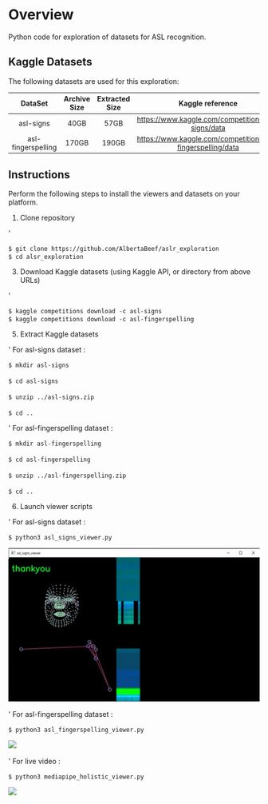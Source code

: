 # Overview

Python code for exploration of datasets for ASL recognition.

## Kaggle Datasets

The following datasets are used for this exploration:

| DataSet            | Archive Size | Extracted Size | Kaggle reference                                             | 
| :----------------: | :----------: | :------------: | :----------------------------------------------------------: | 
| asl-signs          |         40GB |           57GB | https://www.kaggle.com/competitions/asl-signs/data           |
| asl-fingerspelling |        170GB |          190GB | https://www.kaggle.com/competitions/asl-fingerspelling/data  |


## Instructions

Perform the following steps to install the viewers and datasets on your platform.

1. Clone repository

'

    $ git clone https://github.com/AlbertaBeef/aslr_exploration
    $ cd alsr_exploration
   

3. Download Kaggle datasets (using Kaggle API, or directory from above URLs)

'

    $ kaggle competitions download -c asl-signs
    $ kaggle competitions download -c asl-fingerspelling
  

5. Extract Kaggle datasets

'
    For asl-signs dataset :

    $ mkdir asl-signs
   
    $ cd asl-signs
   
    $ unzip ../asl-signs.zip
   
    $ cd ..

'
    For asl-fingerspelling dataset :

    $ mkdir asl-fingerspelling
   
    $ cd asl-fingerspelling
   
    $ unzip ../asl-fingerspelling.zip
   
    $ cd ..
   

6. Launch viewer scripts

'
    For asl-signs dataset :

    $ python3 asl_signs_viewer.py

![](images/asl_signs_viewer_animation.gif)

'
    For asl-fingerspelling dataset :

    $ python3 asl_fingerspelling_viewer.py

![](images/asl_fingerspelling_viewer_animation.gif)

'
    For live video :

    $ python3 mediapipe_holistic_viewer.py

![](images/mediapipe_holistic_viewer_animation.gif)



